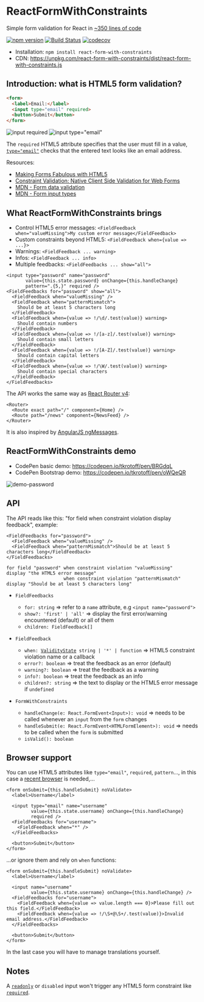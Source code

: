 # ReactFormWithConstraints

Simple form validation for React in [~350 lines of code](src/FormWithConstraints.tsx)

[![npm version](https://badge.fury.io/js/react-form-with-constraints.svg)](https://badge.fury.io/js/react-form-with-constraints)
[![Build Status](https://travis-ci.org/tkrotoff/ReactFormWithConstraints.svg?branch=master)](https://travis-ci.org/tkrotoff/ReactFormWithConstraints)
[![codecov](https://codecov.io/gh/tkrotoff/ReactFormWithConstraints/branch/master/graph/badge.svg)](https://codecov.io/gh/tkrotoff/ReactFormWithConstraints)

- Installation: `npm install react-form-with-constraints`
- CDN: https://unpkg.com/react-form-with-constraints/dist/react-form-with-constraints.js

## Introduction: what is HTML5 form validation?

```HTML
<form>
  <label>Email:</label>
  <input type="email" required>
  <button>Submit</button>
</form>
```
![input required](doc/input-required.png)
![input type="email"](doc/input-type-email.png)

The `required` HTML5 attribute specifies that the user must fill in a value, [`type="email"`](https://developer.mozilla.org/en-US/docs/Web/HTML/Element/input/email) checks that the entered text looks like an email address.

Resources:
- [Making Forms Fabulous with HTML5](https://www.html5rocks.com/en/tutorials/forms/html5forms/)
- [Constraint Validation: Native Client Side Validation for Web Forms](https://www.html5rocks.com/en/tutorials/forms/constraintvalidation/)
- [MDN - Form data validation](https://developer.mozilla.org/en-US/docs/Learn/HTML/Forms/Form_validation)
- [MDN - Form input types](https://developer.mozilla.org/en-US/docs/Web/HTML/Element/input#Form_<input>_types)

## What ReactFormWithConstraints brings

- Control HTML5 error messages: `<FieldFeedback when="valueMissing">My custom error message</FieldFeedback>`
- Custom constraints beyond HTML5: `<FieldFeedback when={value => ...}>`
- Warnings: `<FieldFeedback ... warning>`
- Infos: `<FieldFeedback ... info>`
- Multiple feedbacks: `<FieldFeedbacks ... show="all">`

```JSX
<input type="password" name="password"
       value={this.state.password} onChange={this.handleChange}
       pattern=".{5,}" required />
<FieldFeedbacks for="password" show="all">
  <FieldFeedback when="valueMissing" />
  <FieldFeedback when="patternMismatch">
    Should be at least 5 characters long
  </FieldFeedback>
  <FieldFeedback when={value => !/\d/.test(value)} warning>
    Should contain numbers
  </FieldFeedback>
  <FieldFeedback when={value => !/[a-z]/.test(value)} warning>
    Should contain small letters
  </FieldFeedback>
  <FieldFeedback when={value => !/[A-Z]/.test(value)} warning>
    Should contain capital letters
  </FieldFeedback>
  <FieldFeedback when={value => !/\W/.test(value)} warning>
    Should contain special characters
  </FieldFeedback>
</FieldFeedbacks>
```

The API works the same way as [React Router v4](https://reacttraining.com/react-router/web/example/basic):

```JSX
<Router>
  <Route exact path="/" component={Home} />
  <Route path="/news" component={NewsFeed} />
</Router>
```

It is also inspired by [AngularJS ngMessages](https://docs.angularjs.org/api/ngMessages#usage).

## ReactFormWithConstraints demo

- CodePen basic demo: https://codepen.io/tkrotoff/pen/BRGdqL
- CodePen Bootstrap demo: https://codepen.io/tkrotoff/pen/oWQeQR

![demo-password](doc/demo-password.png)

## API

The API reads like this: "for field when constraint violation display feedback", example:
```JSX
<FieldFeedbacks for="password">
  <FieldFeedback when="valueMissing" />
  <FieldFeedback when="patternMismatch">Should be at least 5 characters long</FieldFeedback>
</FieldFeedbacks>
```
```
for field "password" when constraint violation "valueMissing"    display "the HTML5 error message"
                     when constraint violation "patternMismatch" display "Should be at least 5 characters long"
```

- `FieldFeedbacks`
  - `for: string` => refer to a `name` attribute, e.g `<input name="password">`
  - `show?: 'first' | 'all'` => display the first error/warning encountered (default) or all of them
  - `children: FieldFeedback[]`

- `FieldFeedback`
  - `when: `[`ValidityState`](https://developer.mozilla.org/en-US/docs/Web/API/ValidityState)` string | '*' | function` => HTML5 constraint violation name or a callback
  - `error?: boolean` => treat the feedback as an error (default)
  - `warning?: boolean` => treat the feedback as a warning
  - `info?: boolean` => treat the feedback as an info
  - `children?: string` => the text to display or the HTML5 error message if `undefined`

- `FormWithConstraints`
  - `handleChange(e: React.FormEvent<Input>): void` => needs to be called whenever an `input` from the `form` changes
  - `handleSubmit(e: React.FormEvent<HTMLFormElement>): void` => needs to be called when the `form` is submitted
  - `isValid(): boolean`

## Browser support

You can use HTML5 attributes like `type="email"`, `required`, `pattern`..., in this case a [recent browser](http://caniuse.com/#feat=forms) is needed,...

```JSX
<form onSubmit={this.handleSubmit} noValidate>
  <label>Username</label>

  <input type="email" name="username"
         value={this.state.username} onChange={this.handleChange}
         required />
  <FieldFeedbacks for="username">
    <FieldFeedback when="*" />
  </FieldFeedbacks>

  <button>Submit</button>
</form>
```

...or ignore them and rely on `when` functions:

```JSX
<form onSubmit={this.handleSubmit} noValidate>
  <label>Username</label>

  <input name="username"
         value={this.state.username} onChange={this.handleChange} />
  <FieldFeedbacks for="username">
    <FieldFeedback when={value => value.length === 0}>Please fill out this field.</FieldFeedback>
    <FieldFeedback when={value => !/\S+@\S+/.test(value)}>Invalid email address.</FieldFeedback>
  </FieldFeedbacks>

  <button>Submit</button>
</form>
```

In the last case you will have to manage translations yourself.

## Notes

A [`readonly`](https://developer.mozilla.org/en-US/docs/Web/HTML/Element/input#attr-readonly) or `disabled` input won't trigger any HTML5 form constraint like [`required`](https://developer.mozilla.org/en-US/docs/Web/HTML/Element/input#attr-required).

